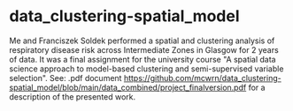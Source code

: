 # data_clustering-spatial_model
Me and Franciszek Soldek performed a spatial and clustering analysis of respiratory disease risk across Intermediate Zones in Glasgow for 2 years of data. It was a final assignment for the university course "A spatial data science approach to model-based clustering and semi-supervised variable selection". See: .pdf document https://github.com/mcwrn/data_clustering-spatial_model/blob/main/data_combined/project_finalversion.pdf for a description of the presented work.
